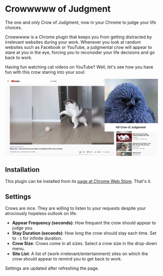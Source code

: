 # Crowwwww of Judgment

The one and only Crow of Judgment, now in your Chrome to judge your life choices.

Crowwwww is a Chrome plugin that keeps you from getting distracted by irrelevant websites during your work. Whenever you look at random websites such as Facebook or YouTube, a judgmental crow will appear to stare at you in the eye, forcing you to reconsider your life decisions and go back to work.

Having fun watching cat videos on YouTube? Well, let's see how you have fun with this crow staring into your soul:

<img src="/images/demo.png" width="600">

## Installation

This plugin can be installed from its [page at Chrome Web Store](https://chrome.google.com/webstore/detail/crowwwww/ijnloopngpeiofbploocgggghjocpgol/). That's it.

## Settings

Crows are nice. They are willing to listen to your requests despite your atrociously hopeless outlook on life.

- __Appear Frequency (seconds)__: How frequent the crow should appear to judge you.
- __Stay Duration (seconds)__: How long the crow should stay each time. Set to `-1` for infinite duration.
- __Crow Size__: Crows come in all sizes. Select a crow size in the drop-down menu.
- __Site List__: A list of (work-irrelevant/entertainment) sites on which the crow should appear to remind you to get back to work.

Settings are updated after refreshing the page.

